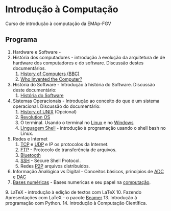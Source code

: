 # Introdução à Computação
Curso de introdução à computação da EMAp-FGV


## Programa

1. Hardware e Software - 
2. História dos computadores - introdução à evolução da arquitetura de de hardware dos computadores e do software. Discussão destes documentários.
   1. [History of Computers (BBC)](https://www.youtube.com/watch?v=6dME3wgaQpM&list=PL1331A4548513EA81)
   2. [Who Invented the Computer?](https://www.youtube.com/watch?v=d1pvc9Zh7Tg)
3. História do Software - Introdução à história do Software. Discussão deste documentário:
   1. [História do Software](https://www.youtube.com/watch?v=OdI7Ukf-Bf4)
4. Sistemas Operacionais - Introdução ao conceito do que é um sistema operacional. Discussão do documentário:
   1. [History of UNIX](https://www.youtube.com/watch?v=tc4ROCJYbm0&t=3s) (Opcional)
   2. [Revolution OS](https://www.youtube.com/watch?v=k0RYQVkQmWU)
   3. O terminal. Usando o terminal no [Linux](https://ubuntu.com/tutorials/command-line-for-beginners#1-overview) e no [Windows](https://learn.microsoft.com/en-us/windows/terminal/)
   4. [Linguagem Shell](https://pt.wikipedia.org/wiki/Shell_script) - introdução à programação usando o shell bash no Linux.
5. Redes e Internet
   1. [TCP](https://en.wikipedia.org/wiki/Transmission_Control_Protocol) e [UDP](https://en.wikipedia.org/wiki/Transmission_Control_Protocol) e IP os protocolos da Internet.
   2. [FTP](https://en.wikipedia.org/wiki/File_Transfer_Protocol) - Protocolo de transferência de arquivos.
   3. [Bluetooth](https://en.wikipedia.org/wiki/Bluetooth)
   4. [SSH](https://en.wikipedia.org/wiki/Secure_Shell) - Secure Shell Protocol.
   5. Redes [P2P](https://en.wikipedia.org/wiki/Peer-to-peer) arquivos distribuídos.
6. Informação Analógica vs Digital - Conceitos básicos, princípios de [ADC](https://en.wikipedia.org/wiki/Analog-to-digital_converter) e [DAC](https://en.wikipedia.org/wiki/Digital-to-analog_converter)
7. [Bases numéricas](https://www.trccompsci.online/mediawiki/index.php/Number_Systems_/_Number_Bases) - Bases numericas e seu papel na [computação](https://en.wikipedia.org/wiki/Computer_number_format).

[//]: # (8. Linguagem de máquina e Assembly. Introdução conceitual ao que é linguagem de máquina e a linguagem assembly, com exemplos.)
9. LaTeX - introdução à edição de textos com LaTeX
10. Fazendo Apresentações com LaTeX -  o pacote [Beamer](https://ctan.org/pkg/beamer)
13. Introdução à programação com Python.
14. Introdução à Computação Científica.